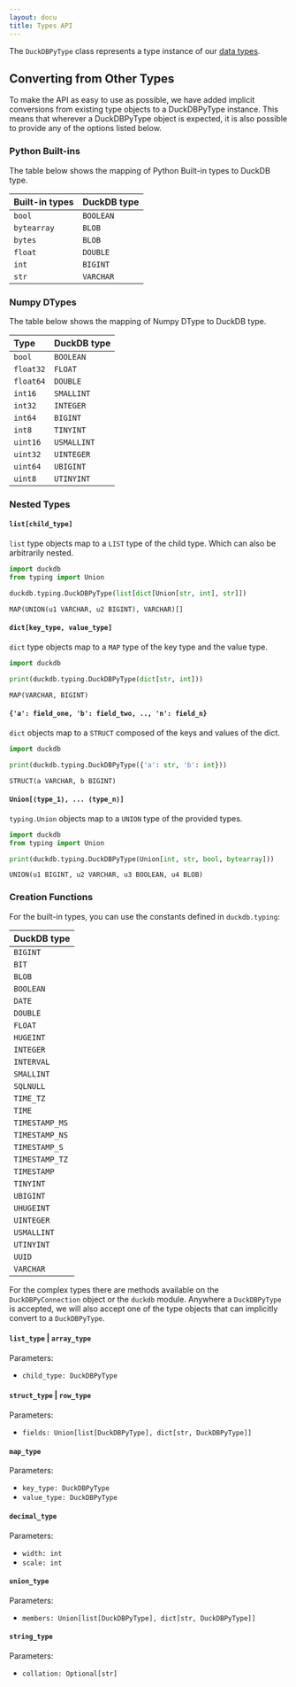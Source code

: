 ```yaml
---
layout: docu
title: Types API
---
```


The `DuckDBPyType` class represents a type instance of our [data types](../../sql/data_types/overview).

## Converting from Other Types

To make the API as easy to use as possible, we have added implicit conversions from existing type objects to a DuckDBPyType instance.
This means that wherever a DuckDBPyType object is expected, it is also possible to provide any of the options listed below.

### Python Built-ins

The table below shows the mapping of Python Built-in types to DuckDB type.

<div class="narrow_table"></div>

| Built-in types | DuckDB type |
|:---------------|:------------|
| `bool`         | `BOOLEAN`   |
| `bytearray`    | `BLOB`      |
| `bytes`        | `BLOB`      |
| `float`        | `DOUBLE`    |
| `int`          | `BIGINT`    |
| `str`          | `VARCHAR`   |

### Numpy DTypes

The table below shows the mapping of Numpy DType to DuckDB type.

<div class="narrow_table"></div>

| Type        | DuckDB type |
|:------------|:------------|
| `bool`      | `BOOLEAN`   |
| `float32`   | `FLOAT`     |
| `float64`   | `DOUBLE`    |
| `int16`     | `SMALLINT`  |
| `int32`     | `INTEGER`   |
| `int64`     | `BIGINT`    |
| `int8`      | `TINYINT`   |
| `uint16`    | `USMALLINT` |
| `uint32`    | `UINTEGER`  |
| `uint64`    | `UBIGINT`   |
| `uint8`     | `UTINYINT`  |

### Nested Types

#### `list[child_type]`

`list` type objects map to a `LIST` type of the child type.
Which can also be arbitrarily nested.

```python
import duckdb
from typing import Union

duckdb.typing.DuckDBPyType(list[dict[Union[str, int], str]])
```

```text
MAP(UNION(u1 VARCHAR, u2 BIGINT), VARCHAR)[]
```

#### `dict[key_type, value_type]`

`dict` type objects map to a `MAP` type of the key type and the value type.

```python
import duckdb

print(duckdb.typing.DuckDBPyType(dict[str, int]))
```

```text
MAP(VARCHAR, BIGINT)
```

#### `{'a': field_one, 'b': field_two, .., 'n': field_n}`

`dict` objects map to a `STRUCT` composed of the keys and values of the dict.

```python
import duckdb

print(duckdb.typing.DuckDBPyType({'a': str, 'b': int}))
```

```text
STRUCT(a VARCHAR, b BIGINT)
```

#### `Union[⟨type_1⟩, ... ⟨type_n⟩]`

`typing.Union` objects map to a `UNION` type of the provided types.

```python
import duckdb
from typing import Union

print(duckdb.typing.DuckDBPyType(Union[int, str, bool, bytearray]))
```

```text
UNION(u1 BIGINT, u2 VARCHAR, u3 BOOLEAN, u4 BLOB)
```

### Creation Functions

For the built-in types, you can use the constants defined in `duckdb.typing`:

<div class="narrow_table"></div>

| DuckDB type    |
|:---------------|
| `BIGINT`       |
| `BIT`          |
| `BLOB`         |
| `BOOLEAN`      |
| `DATE`         |
| `DOUBLE`       |
| `FLOAT`        |
| `HUGEINT`      |
| `INTEGER`      |
| `INTERVAL`     |
| `SMALLINT`     |
| `SQLNULL`      |
| `TIME_TZ`      |
| `TIME`         |
| `TIMESTAMP_MS` |
| `TIMESTAMP_NS` |
| `TIMESTAMP_S`  |
| `TIMESTAMP_TZ` |
| `TIMESTAMP`    |
| `TINYINT`      |
| `UBIGINT`      |
| `UHUGEINT`     |
| `UINTEGER`     |
| `USMALLINT`    |
| `UTINYINT`     |
| `UUID`         |
| `VARCHAR`      |

For the complex types there are methods available on the `DuckDBPyConnection` object or the `duckdb` module.
Anywhere a `DuckDBPyType` is accepted, we will also accept one of the type objects that can implicitly convert to a `DuckDBPyType`.

#### `list_type` | `array_type`

Parameters:

* `child_type: DuckDBPyType`

#### `struct_type` | `row_type`

Parameters:

* `fields: Union[list[DuckDBPyType], dict[str, DuckDBPyType]]`

#### `map_type`

Parameters:

* `key_type: DuckDBPyType`
* `value_type: DuckDBPyType`

#### `decimal_type`

Parameters:

* `width: int`
* `scale: int`

#### `union_type`

Parameters:

* `members: Union[list[DuckDBPyType], dict[str, DuckDBPyType]]`

#### `string_type`

Parameters:

* `collation: Optional[str]`
